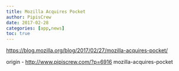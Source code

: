 ```yaml
---
title: Mozilla Acquires Pocket
author: PipisCrew
date: 2017-02-28
categories: [app,news]
toc: true
---
```


https://blog.mozilla.org/blog/2017/02/27/mozilla-acquires-pocket/

origin - http://www.pipiscrew.com/?p=6916 mozilla-acquires-pocket